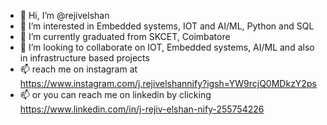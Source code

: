 - 👋 Hi, I’m @rejivelshan
- 👀 I’m interested in Embedded systems, IOT and AI/ML, Python and SQL 
- 🌱 I’m currently graduated from SKCET, Coimbatore
- 💞️ I’m looking to collaborate on IOT, Embedded systems, AI/ML and also in infrastructure based projects
- 📫 reach me on instagram at https://www.instagram.com/j.rejivelshannify?igsh=YW9rcjQ0MDkzY2ps
- 📫 or you can reach me on linkedin by clicking https://www.linkedin.com/in/j-rejiv-elshan-nify-255754226
  
